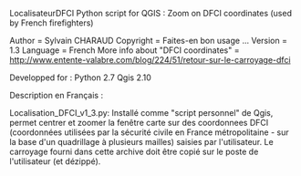 LocalisateurDFCI
Python script for QGIS : Zoom on DFCI coordinates (used by French firefighters)

Author = Sylvain CHARAUD
Copyright = Faites-en bon usage ...
Version = 1.3
Language = French
More info about "DFCI coordinates" = http://www.entente-valabre.com/blog/224/51/retour-sur-le-carroyage-dfci

Developped for :
Python 2.7
Qgis 2.10


Description en Français :

Localisation_DFCI_v1_3.py: 
Installé comme "script personnel" de Qgis, permet centrer et zoomer la fenêtre carte sur des coordonnees DFCI (coordonnées utilisées par la sécurité civile en France métropolitaine - sur la base d'un quadrillage à plusieurs mailles) saisies par l'utilisateur.
Le carroyage fourni dans cette archive doit être copié sur le poste de l'utilisateur (et dézippé).

